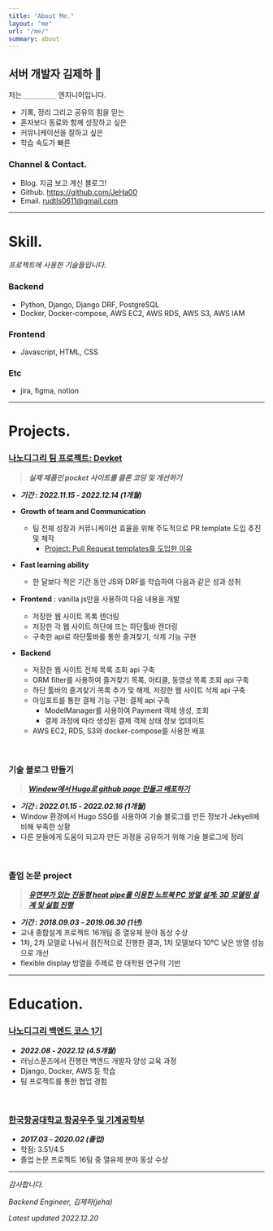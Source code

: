 ```yaml
---
title: "About Me."
layout: "me"
url: "/me/"
summary: about
---
```


## 서버 개발자 김제하 🌱

저는 `_________` 엔지니어입니다.
- 기록, 정리 그리고 공유의 힘을 믿는  
- 혼자보다 동료와 함께 성장하고 싶은  
- 커뮤니케이션을 잘하고 싶은  
- 학습 속도가 빠른


### Channel & Contact.

- Blog. 지금 보고 계신 블로그!
- Github. https://github.com/JeHa00
- Email. rudtls0611@gmail.com 

---

# Skill.

_프로젝트에 사용한 기술들입니다._

### Backend

- Python, Django, Django DRF, PostgreSQL 
- Docker, Docker-compose, AWS EC2, AWS RDS, AWS S3, AWS IAM 

### Frontend

- Javascript, HTML, CSS

### Etc

- jira, figma, notion

---
# Projects.

### [나노디그리 팀 프로젝트: Devket](https://github.com/backendnanodegree/Devket)
> **_실제 제품인 pocket 사이트를 클론 코딩 및 개선하기_**

- **_기간 : 2022.11.15 - 2022.12.14 (1개월)_**

- **Growth of team and Communication** 
    - 팀 전체 성장과 커뮤니케이션 효율을 위해 주도적으로 PR template 도입 추진 및 제작
        - [Project: Pull Request templates를 도입한 이유](https://jeha00.github.io/post/project/01_why-pr-template/)

- **Fast learning ability**
    - 한 달보다 적은 기간 동안 JS와 DRF를 학습하여 다음과 같은 성과 성취

- **Frontend** : vanilla js만을 사용하여 다음 내용을 개발
    - 저장한 웹 사이트 목록 렌더링
    - 저장한 각 웹 사이트 하단에 뜨는 하단툴바 렌더링
    - 구축한 api로 하단툴바를 통한 즐겨찾기, 삭제 기능 구현

- **Backend**
    - 저장한 웹 사이트 전체 목록 조회 api 구축
    - ORM filter를 사용하여 즐겨찾기 목록, 아티클, 동영상 목록 조회 api 구축
    - 하단 툴바의 즐겨찾기 목록 추가 및 해제, 저장한 웹 사이트 삭제 api 구축
    - 아임포트를 통한 결제 기능 구현: 결제 api 구축
        - ModelManager를 사용하여 Payment 객체 생성, 조회
        - 결제 과정에 따라 생성된 결제 객체 상태 정보 업데이트
    - AWS EC2, RDS, S3와 docker-compose를 사용한 배포


&nbsp;

### 기술 블로그 만들기

> **_[Window에서 Hugo로 github page 만들고 배포하기](https://jeha00.github.io/post/dev-contents/hugo%EB%A1%9C-github-page-%EB%A7%8C%EB%93%A4%EA%B3%A0-%EB%B0%B0%ED%8F%AC%ED%95%98%EA%B8%B0/)_**  

- **_기간 : 2022.01.15 - 2022.02.16 (1개월)_** 
- Window 환경에서 Hugo SSG를 사용하여 기술 블로그를 만든 정보가 Jekyell에 비해 부족한 상황
- 다른 분들에게 도움이 되고자 만든 과정을 공유하기 위해 기술 블로그에 정리

&nbsp;

### 졸업 논문 project

> **_[유연부가 있는 진동형 heat pipe를 이용한 노트북 PC 방열 설계: 3D 모델링 설계 및 실험 진행](https://dog-lightyear-010.notion.site/020263bee9df472d944ad7df7a1fdc9b)_**

- **_기간 : 2018.09.03 - 2019.06.30 (1년)_**
- 교내 종합설계 프로젝트 16개팀 중 열유체 분야 동상 수상
- 1차, 2차 모델로 나눠서 점진적으로 진행한 결과, 1차 모델보다 10℃ 낮은 방열 성능으로 개선
- flexible display 방열을 주제로 한 대학원 연구의 기반

---

# Education. 

### [나노디그리 백엔드 코스 1기](https://learningspoons.com/course/detail/django-backend/)

- **_2022.08 - 2022.12 (4.5개월)_** 
- 러닝스푼즈에서 진행한 백엔드 개발자 양성 교육 과정
- Django, Docker, AWS 등 학습  
- 팀 프로젝트를 통한 협업 경험  

&nbsp;

### [한국항공대학교 항공우주 및 기계공학부](http://www.kau.ac.kr/web/index.do#)

- **_2017.03 - 2020.02 (졸업)_**
- 학점: 3.51/4.5
- 졸업 논문 프로젝트 16팀 중 열유체 분야 동상 수상  

---

_감사합니다._

_Backend Engineer,  김제하(jeha)_  

_Latest updated    2022.12.20_  